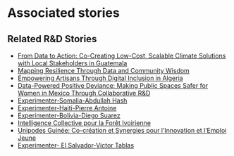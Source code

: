 # Associated stories

<!-- !!DO NOT REMOVE!! start autogenerated hyperlinks -->
## Related R&D Stories
- [From Data to Action: Co-Creating Low-Cost, Scalable Climate Solutions with Local Stakeholders in Guatemala](/RnD-Archive/stories/?doc=Explorers_GTM)
- [Mapping Resilience Through Data and Community Wisdom](/RnD-Archive/stories/?doc=Explorers_SOM)
- [Empowering Artisans Through Digital Inclusion in Algeria](/RnD-Archive/stories/?doc=Explorers_DZA)
- [Data-Powered Positive Deviance: Making Public Spaces Safer for Women in Mexico Through Collaborative R&D](/RnD-Archive/stories/?doc=Explorers_MEX)
- [Experimenter-Somalia-Abdullah Hash](/RnD-Archive/stories/?doc=Experimenters_SOM)
- [Experimenter-Haiti-Pierre Antoine](/RnD-Archive/stories/?doc=Experimenters_HTI)
- [Experimenter-Bolivia-Diego Suarez](/RnD-Archive/stories/?doc=Experimenters_BOL)
- [Intelligence Collective pour la Forêt Ivoirienne](/RnD-Archive/stories/?doc=Explorers_CIV)
- [Unipodes Guinée: Co-création et Synergies pour l’Innovation et l’Emploi Jeune](/RnD-Archive/stories/?doc=Explorers_GIN)
- [Experimenter- El Salvador-Victor Tablas](/RnD-Archive/stories/?doc=Experimenters_SLV)
<!-- !!DO NOT REMOVE!! end autogenerated hyperlinks -->